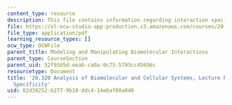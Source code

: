 ```yaml
---
content_type: resource
description: This file contains information regarding interaction specificity.
file: https://ol-ocw-studio-app-production.s3.amazonaws.com/courses/20-320-analysis-of-biomolecular-and-cellular-systems-fall-2012/82d39252b2779b18ddc414e6af08a040_MIT20_320F12_Tpc_2_Specity.pdf
file_type: application/pdf
learning_resource_types: []
ocw_type: OCWFile
parent_title: Modeling and Manipulating Biomolecular Interactions
parent_type: CourseSection
parent_uid: 52f93d5d-eeab-ca0a-0c75-5793cc45656c
resourcetype: Document
title: '20.320 Analysis of Biomolecular and Cellular Systems, Lecture Notes: 2 Interaction
  Specificity'
uid: 82d39252-b277-9b18-ddc4-14e6af08a040
---
```

